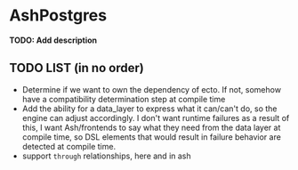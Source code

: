 # AshPostgres

**TODO: Add description**


## TODO LIST (in no order)
* Determine if we want to own the dependency of ecto. If not, somehow have a compatibility determination step at compile time
* Add the ability for a data_layer to express what it can/can't do, so the engine can adjust accordingly. I don't want runtime failures as a result of this, I want Ash/frontends to say what they need from the data layer at compile time, so DSL elements that would result in failure behavior are detected at compile time.
* support `through` relationships, here and in ash